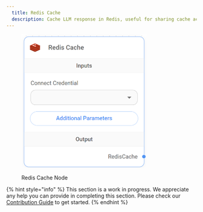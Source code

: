 ```yaml
---
  title: Redis Cache
  description: Cache LLM response in Redis, useful for sharing cache across multiple processes or servers.
---
```




<figure><img src="/assets/image (4) (1) (1) (1) (1) (1) (1) (1) (1) (1) (1) (1) (1) (1).png" alt="" width="331"><figcaption><p>Redis Cache Node</p></figcaption></figure>

{% hint style="info" %}
This section is a work in progress. We appreciate any help you can provide in completing this section. Please check our [Contribution Guide](broken-reference) to get started.
{% endhint %}